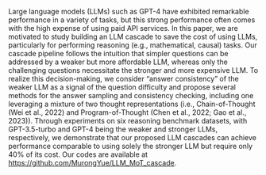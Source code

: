 Large language models (LLMs) such as GPT-4 have exhibited remarkable performance in a variety of tasks, but this strong performance often comes with the
high expense of using paid API services. In this paper, we are motivated to study
building an LLM cascade to save the cost of using LLMs, particularly for performing reasoning (e.g., mathematical, causal) tasks. Our cascade pipeline follows the
intuition that simpler questions can be addressed by a weaker but more affordable LLM, whereas only the challenging questions necessitate the stronger and
more expensive LLM. To realize this decision-making, we consider “answer consistency” of the weaker LLM as a signal of the question difficulty and propose
several methods for the answer sampling and consistency checking, including one
leveraging a mixture of two thought representations (i.e., Chain-of-Thought (Wei
et al., 2022) and Program-of-Thought (Chen et al., 2022; Gao et al., 2023)).
Through experiments on six reasoning benchmark datasets, with GPT-3.5-turbo
and GPT-4 being the weaker and stronger LLMs, respectively, we demonstrate
that our proposed LLM cascades can achieve performance comparable to using
solely the stronger LLM but require only 40% of its cost. Our codes are available
at https://github.com/MurongYue/LLM_MoT_cascade.
